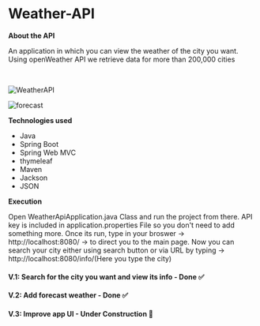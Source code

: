 # Weather-API

<b>About the API</b>
<p> An application in which you can view the weather of the city you want. Using openWeather API we retrieve data for more than 200,000 cities</p>
           <br>

![WeatherAPI](https://user-images.githubusercontent.com/74924160/194704934-3ab6fce2-9ef3-4c9e-aaa9-3fdc34595521.png)

![forecast](https://user-images.githubusercontent.com/74924160/195214559-66dd1fe5-b025-4272-8836-f759e50ddc55.png)


<b> Technologies used </b>
<ul>
<li>Java</li>
<li>Spring Boot</li>
<li>Spring Web MVC</li>
<li>thymeleaf</li>
<li>Maven</li>
<li>Jackson</li>
<li>JSON</li>

</ul>

<b> Execution </b>

<p> Open WeatherApiApplication.java Class and run the project from there. API key is included in application.properties File so you don't need to add something more. Once its run, type in your broswer -> http://localhost:8080/ -> to direct you to the main page. 
Now you can search your city either using search button or via URL by typing -> http://localhost:8080/info/(Here you type the city) </p>

<h4> V.1: Search for the city you want and view its info - Done ✅</h4>

<h4> V.2: Add forecast weather - Done ✅</h4>

<h4> V.3: Improve app UI - Under Construction 🚧</h4>
